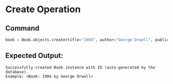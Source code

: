 # Create Operation

## Command
```python
book = Book.objects.create(title="1984", author="George Orwell", publication_date="1949")
```

## Expected Output:
```shell
Successfully created Book instance with ID (auto-generated by the database).
Example: <Book: 1984 by George Orwell>
```

